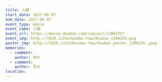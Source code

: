 ```yaml
---
title: 人狼
start_date: 2017-06-07
end_date: 2017-06-07
event_type: movie
event_name: 人狼
event_url: https://movie.douban.com/subject/1306255/
event_img: http://1929.lufeihaidao.top/douban_1306255.png
poster_img: http://1929.lufeihaidao.top/douban_poster_1306255.jpeg
memories:
  - comment: 
    author: 时九
  - comment: 
    author: 念九
location: 
---
```

